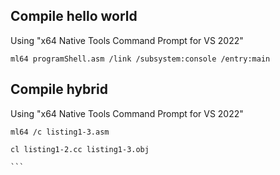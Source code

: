 ## Compile hello world

Using "x64 Native Tools Command Prompt for VS 2022"

```
ml64 programShell.asm /link /subsystem:console /entry:main
```

## Compile hybrid

Using "x64 Native Tools Command Prompt for VS 2022"

````
ml64 /c listing1-3.asm

cl listing1-2.cc listing1-3.obj

```
